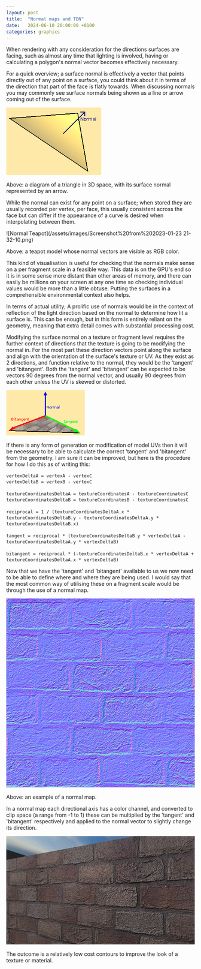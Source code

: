 ```yaml
---
layout: post
title:  "Normal maps and TBN"
date:   2024-06-10 20:00:00 +0100
categories: graphics
---
```

When rendering with any consideration for the directions surfaces are facing, such as almost any time that lighting is involved, having or calculating a polygon's normal vector becomes effectively necessary.

For a quick overview; a surface normal is effectively a vector that points directly out of any point on a surface, you could think about it in terms of the direction that part of the face is flatly towards. When discussing normals you may commonly see surface normals being shown as a line or arrow coming out of the surface.

![Normal Diagram](/assets/images/normal.png)

Above: a diagram of a triangle in 3D space, with its surface normal represented by an arrow.

While the normal can exist for any point on a surface; when stored they are usually recorded per vertex, per face, this usually consistent across the face but can differ if the appearance of a curve is desired when interpolating between them.

![Normal Teapot](/assets/images/Screenshot%20from%202023-01-23 21-32-10.png)

Above: a teapot model whose normal vectors are visible as RGB color.

This kind of visualisation is useful for checking that the normals make sense on a per fragment scale in a feasible way. This data is on the GPU's end so it is in some sense more distant than other areas of memory, and there can easily be millions on your screen at any one time so checking individual values would be more than a little obtuse. Putting the surfaces in a comprehensible environmental context also helps.

In terms of actual utility; A prolific use of normals would be in the context of reflection of the light direction based on the normal to determine how lit a surface is. This can be enough, but in this form is entirely reliant on the geometry, meaning that extra detail comes with substantial processing cost.

Modifying the surface normal on a texture or fragment level requires the further context of directions that the texture is going to be modifying the normal in. For the most part these direction vectors point along the surface and align with the orientation of the surface's texture or UV. As they exist as 2 directions, and function relative to the normal, they would be the 'tangent' and 'bitangent'. Both the 'tangent' and 'bitangent' can be expected to be vectors 90 degrees from the normal vector, and usually 90 degrees from each other unless the UV is skewed or distorted.

![TBN](/assets/images/TBN.png)

If there is any form of generation or modification of model UVs then it will be necessary to be able to calculate the correct 'tangent' and 'bitangent' from the geometry. I am sure it can be improved, but here is the procedure for how I do this as of writing this:

```
vertexDeltaA = vertexA - vertexC
vertexDeltaB = vertexB - vertexC

textureCoordinatesDeltaA = textureCoordinatesA - textureCoordinatesC
textureCoordinatesDeltaB = textureCoordinatesB - textureCoordinatesC

reciprocal = 1 / (textureCoordinatesDeltaA.x * textureCoordinatesDeltaB.y - textureCoordinatesDeltaA.y * textureCoordinatesDeltaB.x)

tangent = reciprocal * (textureCoordinatesDeltaB.y * vertexDeltaA - textureCoordinatesDeltaA.y * vertexDeltaB)

bitangent = reciprocal * (-textureCoordinatesDeltaB.x * vertexDeltaA + textureCoordinatesDeltaA.x * vertexDeltaB)
```

Now that we have the 'tangent' and 'bitangent' available to us we now need to be able to define where and where they are being used. I would say that the most common way of utilising these on a fragment scale would be through the use of a normal map.

![Normal map](/assets/images/Brick1_Normal.png)

Above: an example of a normal map.

In a normal map each directional axis has a color channel, and converted to clip space (a range from -1 to 1) these can be multiplied by the 'tangent' and 'bitangent' respectively and applied to the normal vector to slightly change its direction.

![Normal map example](/assets/images/normalExample.png)

The outcome is a relatively low cost contours to improve the look of a texture or material.